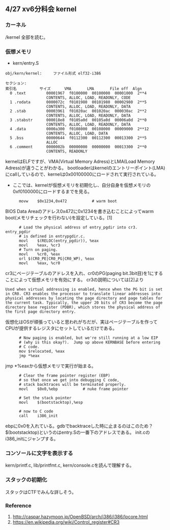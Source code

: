 ## 4/27 xv6分科会 kernel

### カーネル
/kernel 全部を読む。

### 仮想メモリ
* kern/entry.S
```
obj/kern/kernel:     ファイル形式 elf32-i386

セクション:
索引名          サイズ      VMA       LMA       File off  Algn
  0 .text         00001967  f0100000  00100000  00001000  2**4
                  CONTENTS, ALLOC, LOAD, READONLY, CODE
  1 .rodata       0000072c  f0101980  00101980  00002980  2**5
                  CONTENTS, ALLOC, LOAD, READONLY, DATA
  2 .stab         00003961  f01020ac  001020ac  000030ac  2**2
                  CONTENTS, ALLOC, LOAD, READONLY, DATA
  3 .stabstr      000018e8  f0105a0d  00105a0d  00006a0d  2**0
                  CONTENTS, ALLOC, LOAD, READONLY, DATA
  4 .data         0000a300  f0108000  00108000  00009000  2**12
                  CONTENTS, ALLOC, LOAD, DATA
  5 .bss          00000644  f0112300  00112300  00013300  2**5
                  ALLOC
  6 .comment      0000002b  00000000  00000000  00013300  2**0
                  CONTENTS, READONLY
```
kernelはELFですが、VMA(Virtual Memory Adress)とLMA(Load Memory Adress)が違うことがわかる。
bootloaderはkernelのエントリーポイント(LMA)にcallしているので、kernelは0x00100000にロードされて実行されている。
* ここでは、kernelが仮想メモリを初期化し、自分自身を仮想メモリの0xf0100000にロードするまでを見る。

```
      movw    $0x1234,0x472           # warm boot
```
BIOS Data Areaのアドレス0x472に0x1234を書き込むことによってwarm boot(メモリチェックを行わない)を設定している。[1]

```
      # Load the physical address of entry_pgdir into cr3.  entry_pgdir
      # is defined in entrypgdir.c.
      movl    $(RELOC(entry_pgdir)), %eax
      movl    %eax, %cr3
      # Turn on paging.
      movl    %cr0, %eax
      orl $(CR0_PE|CR0_PG|CR0_WP), %eax
      movl    %eax, %cr0
```
cr3にページテーブルのアドレスを入れ、cr0のPG(paging bit.3bit目)を1にすることによって仮想メモリを有効にする。
cr3の説明については[2]より
```
Used when virtual addressing is enabled, hence when the PG bit is set in CR0. CR3 enables the processor to translate linear addresses into physical addresses by locating the page directory and page tables for the current task. Typically, the upper 20 bits of CR3 become the page directory base register (PDBR), which stores the physical address of the first page directory entry.
```
仮想化はOSが頑張っていると思われがちだが、実はページテーブルを作ってCPUが提供するレジスタにセットしているだけである。

```
      # Now paging is enabled, but we're still running at a low EIP
      # (why is this okay?).  Jump up above KERNBASE before entering
      # C code.
      mov $relocated, %eax                                                                                                         
      jmp *%eax
```
jmp *%eaxから仮想メモリで実行が始まる。
```
      # Clear the frame pointer register (EBP)
      # so that once we get into debugging C code,
      # stack backtraces will be terminated properly.
      movl    $0x0,%ebp           # nuke frame pointer
      
      # Set the stack pointer
      movl    $(bootstacktop),%esp
      
      # now to C code
      call    i386_init
```
ebpに0x0を入れている。gdbでbacktraceした時に止まるのはこのため？
$(bootstacktop)というのはentry.Sの一番下のアドレスである。
init.cのi386_initにジャンプする。


### コンソールに文字を表示する
kern/printf.c, lib/printfmt.c, kern/console.cを読んで理解する。

### スタックの初期化
スタックはCTFでみんな詳しそう。

### Reference
1. http://caspar.hazymoon.jp/OpenBSD/arch/i386/i386/locore.html
2. https://en.wikipedia.org/wiki/Control_register#CR3
